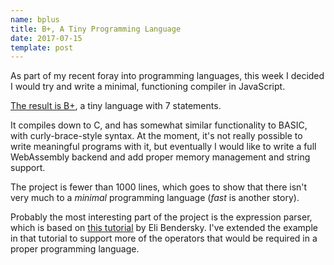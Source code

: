 ```yaml
---
name: bplus
title: B+, A Tiny Programming Language
date: 2017-07-15
template: post
---
```

As part of my recent foray into programming languages, this week I decided I would try and write a minimal, functioning compiler in JavaScript.

[The result is B+](https://github.com/oscarcs/bplus), a tiny language with 7 statements.

It compiles down to C, and has somewhat similar functionality to BASIC, with curly-brace-style syntax. At the moment, it's not really possible to write meaningful programs with it, but eventually I would like to write a full WebAssembly backend and add proper memory management and string support.

The project is fewer than 1000 lines, which goes to show that there isn't very much to a *minimal* programming language (*fast* is another story).

Probably the most interesting part of the project is the expression parser, which is based on [this tutorial](http://eli.thegreenplace.net/2012/08/02/parsing-expressions-by-precedence-climbing) by Eli Bendersky. I've extended the example in that tutorial to support more of the operators that would be required in a proper programming language.